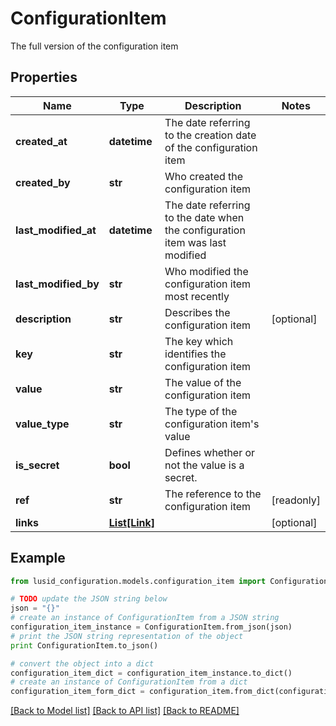 # ConfigurationItem

The full version of the configuration item

## Properties
Name | Type | Description | Notes
------------ | ------------- | ------------- | -------------
**created_at** | **datetime** | The date referring to the creation date of the configuration item | 
**created_by** | **str** | Who created the configuration item | 
**last_modified_at** | **datetime** | The date referring to the date when the configuration item was last modified | 
**last_modified_by** | **str** | Who modified the configuration item most recently | 
**description** | **str** | Describes the configuration item | [optional] 
**key** | **str** | The key which identifies the configuration item | 
**value** | **str** | The value of the configuration item | 
**value_type** | **str** | The type of the configuration item&#39;s value | 
**is_secret** | **bool** | Defines whether or not the value is a secret. | 
**ref** | **str** | The reference to the configuration item | [readonly] 
**links** | [**List[Link]**](Link.md) |  | [optional] 

## Example

```python
from lusid_configuration.models.configuration_item import ConfigurationItem

# TODO update the JSON string below
json = "{}"
# create an instance of ConfigurationItem from a JSON string
configuration_item_instance = ConfigurationItem.from_json(json)
# print the JSON string representation of the object
print ConfigurationItem.to_json()

# convert the object into a dict
configuration_item_dict = configuration_item_instance.to_dict()
# create an instance of ConfigurationItem from a dict
configuration_item_form_dict = configuration_item.from_dict(configuration_item_dict)
```
[[Back to Model list]](../README.md#documentation-for-models) [[Back to API list]](../README.md#documentation-for-api-endpoints) [[Back to README]](../README.md)


